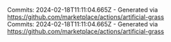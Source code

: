 Commits: 2024-02-18T11:11:04.665Z - Generated via https://github.com/marketplace/actions/artificial-grass
<br>
Commits: 2024-02-18T11:11:04.665Z - Generated via https://github.com/marketplace/actions/artificial-grass
<br>
